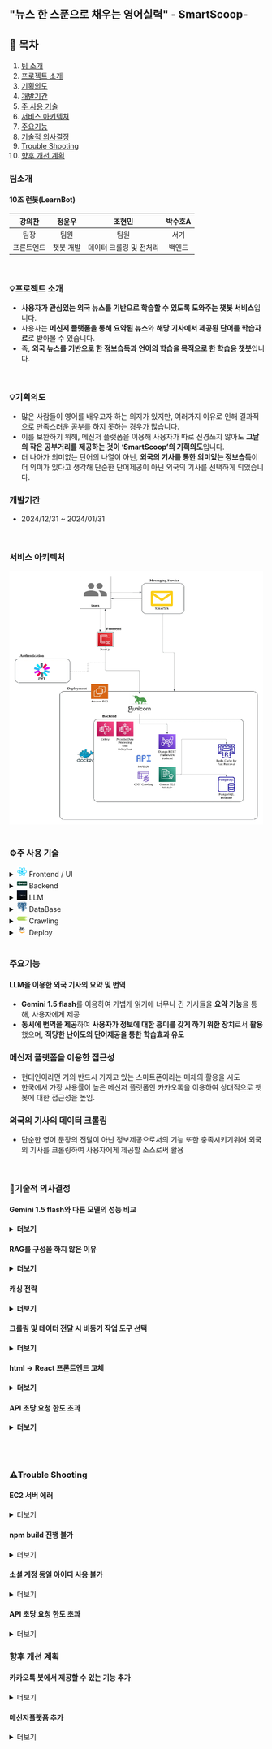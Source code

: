 ## "뉴스 한 스푼으로 채우는 영어실력" - SmartScoop-

## 📖 목차 
1. [팀 소개](#팀소개)
2. [프로젝트 소개](#프로젝트-소개) 
3. [기획의도](#기획의도)
4. [개발기간](#개발기간)
5. [주 사용 기술](#주-사용-기술) 
6. [서비스 아키텍처](#서비스-아키텍처)
6. [주요기능](#주요기능)
7. [기술적 의사결정](#기술적-의사결정)
8. [Trouble Shooting](#trouble-shooting)
9. [향후 개선 계획](#향후-개선-계획)


### 팀소개
#### 10조 런봇(LearnBot)

|강의찬|정윤우|조현민|박수호A|
|:---:|:---:|:---:|:---:|
|팀장|팀원|팀원|서기|
|프론트엔드|챗봇 개발|데이터 크롤링 및 전처리|백엔드|

<br>

### 💡프로젝트 소개
- **사용자가 관심있는 외국 뉴스를 기반으로 학습할 수 있도록 도와주는 챗봇 서비스**입니다.
- 사용자는 **메신저 플랫폼을 통해 요약된 뉴스**와 **해당 기사에서 제공된 단어를 학습자료**로 받아볼 수 있습니다.
- 즉, **외국 뉴스를 기반으로 한 정보습득과 언어의 학습을 목적으로 한 학습용 챗봇**입니다.

<br>

### 💡기획의도
- 많은 사람들이 영어를 배우고자 하는 의지가 있지만, 여러가지 이유로 인해 결과적으로 만족스러운 공부를 하지 못하는 경우가 많습니다.
- 이를 보완하기 위해, 메신저 플랫폼을 이용해 사용자가 따로 신경쓰지 않아도 **그날의 작은 공부거리를 제공하는 것이 ‘SmartScoop’의 기획의도**입니다.
- 더 나아가 의미없는 단어의 나열이 아닌, **외국의 기사를 통한 의미있는 정보습득**이 더 의미가 있다고 생각해 단순한 단어제공이 아닌 외국의 기사를 선택하게 되었습니다.

### 개발기간
- 2024/12/31 ~ 2024/01/31

<br>


### 서비스 아키텍처

<img src="./images/image-10.png" width="500" height="500" alt="alt text">


<br>
<br>

### ⚙️주 사용 기술

<details>
<summary><img src="./images/image.png" width="20" height="20" /> Frontend / UI </summary>
<div markdown="1">

- **React.js** : 사용자 인터페이스를 구축하기 위한 컴포넌트 기반의 JavaScript 라이브러리

</div>
</details>

<details>
<summary><img src="./images/image-1.png" width="20" height="20" /> Backend  </summary>
<div markdown="1">

- **Python** (3.10) : 다양한 라이브러리와 높은 확장성을 제공하는 백엔드 개발 언어

- **Django REST framework** (3.15.2) : API 개발을 위한 Django 기반 프레임워크로, 직관적인 설계와 강력한 기능 지원

</div>
</details>

<details>
<summary><img src="./images/image-2.png" width="20" height="20" /> LLM  </summary>
<div markdown="1">

- **Gemini 1.5 flash** : 기사의 요약본 생성, 기사에서 단어 추출해 단어장에 저장
</div>
</details>

<details>
<summary><img src="./images/image-3.png" width="20" height="20" /> DataBase  </summary>
<div markdown="1">

- **PostgreSQL** (16.6) : 사용자 데이터 및 설정 저장, 뉴스 데이터 영구 저장

- **Redis** (6.2) : 캐싱 및 뉴스 데이터 관리

</div>
</details>

<details>
<summary><img src="./images/image-4.png" width="20" height="20" /> Crawling  </summary>
<div markdown="1">

- **Celery** (5.4.0) :  주기적인 작업 및 대규모 작업 처리에 유용한 비동기 작업 큐

- **BeautifulSoup** (4.12.3) : HTML과 XML 데이터를 쉽게 파싱하고 원하는 정보를 추출할 수 있도록 돕는 Python 라이브러리

- **Selenium** (4.27.1) : 웹 브라우저를 자동화하여 동적 웹페이지의 데이터를 크롤링하거나 테스트할 수 있는 도구
</div>
</details>


<details>
<summary><img src="./images/image-5.png" width="20" height="20" /> Deploy  </summary>
<div markdown="1">

- **Docker** : 컨테이너 기반 가상화 플랫폼으로, 애플리케이션을 독립된 환경에서 효율적으로 빌드, 배포 및 실행
- **AWS EC2** : 클라우드에서 가상 서버를 제공하여 애플리케이션 실행, 테스트, 배포를 지원하는 확장 가능한 컴퓨팅 서비스

</div>
</details>

<br>


### 주요기능

#### LLM을 이용한 외국 기사의 요약 및 번역

- **Gemini 1.5 flash**를 이용하여 가볍게 읽기에 너무나 긴 기사들을 **요약 기능**을 통해, 사용자에게 제공
- **동시에 번역을 제공**하여 **사용자가 정보에 대한 흥미를 갖게 하기 위한 장치**로서 **활용**했으며, **적당한 난이도의 단어제공을 통한 학습효과 유도**

### 메신저 플랫폼을 이용한 접근성

- 현대인이라면 거의 반드시 가지고 있는 스마트폰이라는 매체의 활용을 시도
- 한국에서 가장 사용률이 높은 메신저 플랫폼인 카카오톡을 이용하여 상대적으로 챗봇에 대한 접근성을 높임.

### 외국의 기사의 데이터 크롤링

- 단순한 영어 문장의 전달이 아닌 정보제공으로서의 기능 또한 충족시키기위해 외국의 기사를 크롤링하여 사용자에게 제공할 소스로써 활용

<br>

### 💭기술적 의사결정


#### Gemini 1.5 flash와 다른 모델의 성능 비교
<details>
<summary><strong> 더보기 </strong></summary>
<div markdown="1">
- 
    
| **모델** | **기사 요약 소요시간(초)** | **기사 요약 + 추가질의 평균소요시간** |
| --- | --- | --- |
| Gemini pro | 1.97544 | 4.86609 |
| Gemini 1.5 flash | 1.53829 | 3.09793 |
| GPT4o-mini | 3.17234 | 2.92294 |
- **평균소요시간**이란 기사 요약에 걸린 시간과 몇 가지의 추가 질의에 답변하는데 걸린 시간의 총합의 평균시간을 의미
- **Gemini pro**의 경우 추가질의에 대답하는 시간이 다른 모델보다 길었으나 그만큼 답변 내용이 다른 모델보다 상세했음을 확인함.
- 추가 질의에 대한 답변 내용의 정확성 및 기사와의 연관성은 **Gemini Pro > Gemini 1.5 flash > GPT4o-mini** 순으로 더 뛰어남을 확인함.
- 추가 질의에 대한 답변 내용의 정확성 및 기사와의 연관성은 **Gemini Pro > Gemini 1.5 flash > GPT4o-mini** 순으로 더 뛰어남을 확인함.

👉 총합 시간은 근소하게 **GPT4o-mini가 더 빠르나**, **주요기능은 기사를 요약하는데 있기 때문에 Gemini 1.5 flash를 선택**


</div>
</details>

#### RAG를 구성을 하지 않은 이유

<details>
<summary><strong> 더보기 </strong></summary>
<div markdown="1">
    
    
- 프로젝트의 기획의도는 ‘외국의 기사의 요약본을 제공해주는 학습용 챗봇’이며, 또한 프로젝트에서의 ‘Gemini 1.5 flash’의 주 역할은 ‘외국 기사의 요약 및 번역’임.
- 기사의 요약 및 번역과 같은 기능은 테스트를 진행해본 결과, 특별한 학습을 진행하지 않더라도, 충분히 만족스러운 결과물을 뽑아낼 수 있는 것을 알아냄.

👉 위와  같은 이유로 본 프로젝트에서 별도의 RAG를 구성하지 않음.

</div>
</details>


#### 캐싱 전략

<details>
<summary><strong> 더보기  </strong></summary>
<div markdown="1">
    
    
**✅ 캐시 읽기 전략:  Look aside vs Read Through**

- Look aside 전략은 가장 기본이 되는 캐시 전략이면서 Redis가 다운되어도 서비스 제공 가능
- Read Throguh는 캐싱을 적극적으로 이용할 수 있으나 Redis 다운 시 서비스가 중지됨.

👉 위와 같은 이유로 안정성을 위해 **Look aside 전략 선택**

**✅ 캐시 쓰기 전략: Write Through vs Write Around vs Write Back**

- Write Through 전략은 항상 캐시와 DB의 데이터가 동기화된 상태로 추가적인 동기화 로직을 구현하지 않아도 되며 실시간 요청 처리 속도가 빠름
- Write Around 전략은 사용자의 데이터 요청이 많으면 DB에 부하를 주게 되며 실시간 요청 처리 시 시간이 많이 걸림
- Write Back 전략은 캐시와 DB간 동기화 로직이 필요하며 Redis 장애 시 데이터 손실 가능성이 있음

👉 로직이 비교적 간단하고 빠른 데이터 제공에 유리한 **Write Through 전략 선택**

</div>
</details>


#### 크롤링 및 데이터 전달 시 비동기 작업 도구 선택

<details>
<summary><strong> 더보기 </strong></summary>
<div markdown="1">
    
| **특징** | **Celery** | **Scarpy** | **BeautifulSoup+ Requests** | **AWS Lambda** |
| --- | --- | --- | --- | --- |
| 설치/설정 복잡성 | 브로커 설정 필요 | 파이썬 패키지로 간단하게 설치 가능 | 파이썬 내장 라이브러리로 간단하게 사용 가능 | AWS 계정 및 Lambda 함수 설정 필요 |
| 비동기 처리 | **지원** | 제한적 (scarpy-redis 사용) | 직접 구현 필요 | 자동 확장 |
| 주기 작업 관리 | **지원(django-celery-beat)** | 지원하지 않음 (스케줄러 별도로 필요) | cron 작업이나 celery 연동 필요 | 지원(EventBridge) |
| 확장성 | 워커 수를 조절하여 확장 가능 | Redis 기반으로 확장 가능 | 확장성 낮음 | 작업량에 따라 자동 확장 |
| 유지 보수 | 브로커와 워커 관리 필요 | Scrapy 프로젝트 구조로 통합 관리 용이 | 관리가 간단함 | 함수 단위로 유지보수 필요 |
| 웹사이트 유형 | 모든 유형 | 정적 및 일부 동적 웹사이트 | 정적 웹사이트에 더 적합 | 모든 유형 |
| 단점 | 설정이 복잡할 수 있음 | 비동기 처리와 확장성이 제한적임 | 동적 크롤링과 그이후의 과정까지 한번에 처리하기 어려움 | **실행 시간 제한(15분)→작업 병렬처리 필요** |
- 본 프로젝트는 데이터셋 크롤링/api로 받아온 후 챗봇에 데이터를 전달, 챗봇 작업물의 DB저장까지를 비동기로 처리하고 주기적(1일 1회)으로 작업을 하도록 설정하는 것이 중요함.
- 따라서 비동기 처리와 주기 작업 관리에 유리한 도구를 우선으로 생각함.
- Celery와 AWS Lambda가 다른 도구들에 비해 우수했는데, AWS Lambda는 15분까지만 실행되므로 작업을 작은 단위로 나눠서 병렬로 처리해줘야 하는 어려움과 도구를 별도로 학습을 한 후 적용해야 함.

👉  위와 같은 이유로 프로젝트에 더 적합한 **Celery를 선택**함.

</div>
</details>

#### html → React 프론트엔드 교체

<details>
<summary><strong> 더보기 </strong></summary>
<div markdown="1">
    
**✅ 연동성 문제로 인한 기술 스택 변경 결정**

- 초기 프론트엔드는 HTML 기반으로 제작을 시도
- 그러나 결과물 구현 과정에서 Django REST Framework(DRF)와의 연동성 부족으로 인해 빈번한 충돌이 발생하는 문제점이 발견됨.
- 이러한 한계점으로 HTML이 프로젝트의 원활한 진행에 적합하지 않다고 판단함.
- React는 컴포넌트 단위로 UI를 설계하여 코드의 재사용성을 극대화할 수 있고, 동일한 기능이나 UI 요소를 프로젝트 전반에서 반복적으로 사용할 수 있어 유지보수가 용이하고, 개발 속도가 비약적으로 향상된다는 장점이 있음.

    👉 위와 같은 이유로 React 기반 프론트엔드 개발을 진행하기로 결정함.

</div>
</details>


#### API 초당 요청 한도 초과

<details>
<summary><strong> 더보기 </strong></summary>
<div markdown="1">
    
기사의 요약과 단어 추출 과정에서 사용되는 언어 모델 API의 초당 요청 한도 초과를 피하기 위해 코드 내에 대기시간을 설정함.

| **시간(초)** | **`fetch_and_store_cnn_news.delay()`** | **`fetch_and_store_nyt_news.delay()`** |
| --- | --- | --- |
| 15 | O | O |
| 10 | O | O |
| 5 | O | O |
| 3 | O | O |
| 2 | O | X |
| 1 | O | X |

👉 테스트 결과 API 한도 초과를 피할 수 있는 최소 대기시간은 3초로 결정했고, 요약본과 단어추출을 하는데 3초의 대기시간을 추가함.

</div>
</details>







<br>
<br>
<br>

### ⚠️Trouble Shooting

#### EC2 서버 에러

<details>
<summary> 더보기 </summary>
<div markdown="1">

**✅ 문제 발생 상황** 

웹 페이지를 띄우지 못하고,

```python
docker-compose up --build
```

을 통한 빌드 작업 간에 SQL 체크포인트 생성이라는 오래 걸리지 않는 작업임에도 불구하고,  아래의 로그 상태처럼 진행이 되지 않는 문제가 발생함.

```python
postgres_db | 2025-01-23 14:56:46.905 UTC [25] LOG:  checkpoint starting: time
postgres_db | 2025-01-23 14:56:47.343 UTC [25] LOG:  checkpoint complete: wrote 8 
buffers (0.0%); 0 WAL file(s) added, 0 removed, 0 recycled; write=0.410 s, sync=0.008 s, 
total=0.438 s; sync files=7, longest=0.004 s, average=0.002 s; distance=9 kB, 
estimate=9 kB; lsn=0/1A7E7A0, redo lsn=0/1A7E768
```

문제 해결을 위해 어떻게든 빌드 작업을 진행했지만 크롤링이 제대로 진행이 되지 않는 등,  EC2 서버가 제대로 움직이지 않는 문제가 발생함.

**✅ 추정되는 원인**

 `/dev/root` 파일시스템 용량이 80% 이상 차지하고 있었고 이로 인해 서버가 제대로 움직이지 않는다고 판단함.

**✅ 문제 해결 방법**

 AWS EC2 의 콘솔에서 볼륨(스토리지 용량)을 늘려주는 `스케일업` 작업을 실시함.

- AWS EC2 콘솔에서 인스턴스 볼륨을 `8GB → 30GB`로 늘림.
- 적용 방법

```python
# 1.디스크 용량 확인
$ sudo df -h

# 2. 인스턴스에 연결된 볼륨의 디바이스 이름 확인
$ lsblk

# 3. 파티션 확장
$ sudo growpart /dev/xvda 1

# 4. 파티션 확장 확인
$ lsblk # xvda1 파티션을 보면 7.9GB에서 29GB 변경됨을 확인할 수 있음.
```

**✅ 문제 해결**

![alt text](./images/image-6.png)

빌드 과정에서 멈추거나 하는 등의 문제 현상을 부분적으로 해결함.


</div>
</details>




#### npm build 진행 불가

<details>
<summary> 더보기 </summary>
<div markdown="1">

**✅ 문제 발생 상황** 

프론트 엔드를 수정한 후에 `npm build` 를 통해 최적화 작업을 실행하였으나, 아래 이미지처럼 진행이 되지 않는 현상이 발생함.

![alt text](./images/image-7.png)

**✅ 문제 원인**

ec2 서버 자체의 성능적 문제 혹은 서버 자체 문제로 build가 정상적으로 진행되지 않는 버그가 있을 수 있다고 판단함.

**✅ 문제 해결 아이디어**

로컬에서 서버와 같은 프론트엔드 환경을 만들어 로컬내에서 build를 실행하여 로컬에 build 파일을 작성함.

![alt text](./images/image-8.png)

**✅ 문제 해결**

로컬 내에서 파일을 작성한 후에,  scp 명령어와  .pem 키를 이용하여, 직접적으로 로컬에서 서버로 이동하는 방법을 선택한 후 빌드에 성공함.

![alt text](./images/image-9.png)

</div>
</details>


#### 소셜 계정 동일 아이디 사용 불가

<details>
<summary> 더보기 </summary>
<div markdown="1">

- **소셜 계정 동일 아이디 사용 불가**
    
    
    **✅ 문제 발생 상황** 
    
    가입한 회원은 카카오 계정으로 가입했고 아이디는 “my_id” {”provider”:”kakao”, “social_id”:”my_id”} 일 때,  
    
    아래와 같은 discord 계정으로 같은 아이디로 가입하려고 하면 `integrityerror` 발생
    
    {”provider”:”discord”, “social_id”:”my_id”} 
    
    **✅ 오류 메시지**
    
    ```java
    IntegrityError at /api/v1/socials/link-social-account/
    UNIQUE constraint failed: socials_customsocialaccount.uid
    ```
    
    **✅ 문제 해결 아이디어**
    
    대부분 같은 사람이면 여러 social에 같은 아이디로 가입하는 경향이 많고, 만약
    
    {”provider”:”kakao”, “social_id”:”my_id”}이 사람과 {”provider”:”discord”, “social_id”:”my_id”} 이 사람이 다른 사람이라면 더욱 에러가 발생해서는 안됨.
    
    **✅ 기존코드**
    
    ```python
    class CustomSocialAccount(models.Model):  
        user = models.ForeignKey(
            User,
            on_delete=models.CASCADE,
            related_name="custom_social_accounts"
        )
        provider = models.CharField(max_length=50)
        uid = models.CharField(max_length=255, unique=True)
        created_at = models.DateTimeField(auto_now_add=True)
        updated_at = models.DateTimeField(auto_now=True)
    
        def __str__(self):
            return f"{self.provider} - {self.user.username}"
    ```
    
    ```python
    class LinkSocialAccountView(APIView):
        """
        로그인한 사용자가 소셜계정을 연동할 때
        """
        permission_classes = [IsAuthenticated]
    
        def post(self, request):
            provider = request.data.get('provider')
            social_id = request.data.get('social_id')
            user = request.user
    
            if CustomSocialAccount.objects.filter(user=user, provider=provider).exists():
                return Response({"message": "이미 연결된 소셜 계정입니다."}, status=400)
    
            CustomSocialAccount.objects.create(user=user, provider=provider, uid=social_id)
            if provider not in user.connected_social_providers:
                user.connected_social_providers.append(provider)
            user.is_social_connected = True
            user.save()
    
            return Response({"message": f"{provider} 계정이 성공적으로 연결되었습니다."})
    ```
    
    → models의 uid 설정이 `unique=True` 로 되어있는데 이 부분을 수정해야 함.
    
    → 그리고 중복검사를 할 때 user와 provider가 아닌 provider와 social_id를 받도록 해야함.
    
    **✅ 수정한 코드**
    
```python
class CustomSocialAccount(models.Model):  
    user = models.ForeignKey(
        User,
        on_delete=models.CASCADE,
        related_name="custom_social_accounts"
    )
    provider = models.CharField(max_length=50)
    uid = models.CharField(max_length=255, unique=False)
    created_at = models.DateTimeField(auto_now_add=True)
    updated_at = models.DateTimeField(auto_now=True)

    class Meta:
        unique_together = ('provider', 'uid')
        
    def __str__(self):
        return f"{self.provider} - {self.user.username}"
```
    
    → provider+uid 조합을 고유값으로 처리
    
    ```python
    class LinkSocialAccountView(APIView):
        """
        로그인한 사용자가 소셜계정을 연동할 때
        """
        permission_classes = [IsAuthenticated]
    
        def post(self, request):
            provider = request.data.get('provider')
            social_id = request.data.get('social_id')
            user = request.user
    
            if CustomSocialAccount.objects.filter(provider=provider, uid=social_id).exists():
                return Response({
                    "status": "error",
                    "message": "이미 연결된 소셜 계정입니다."
                    }, status=400)
    
            CustomSocialAccount.objects.create(user=user, provider=provider, uid=social_id)
            if provider not in user.connected_social_providers:
                user.connected_social_providers.append(provider)
            user.is_social_connected = True
            user.save()
    
            return Response({"message": f"{provider} 계정이 성공적으로 연결되었습니다."})
    ```
    
    → 중복검사는 provider와 uid만 하도록 수정
    
    **✅ 문제 해결**
    
    - migration 후 실행했더니 동일한 아이디도 provider가 다르면 가입이 가능할 수 있게 됨.


</div>
</details>


#### API 초당 요청 한도 초과

<details>
<summary> 더보기 </summary>
<div markdown="1">

# API 초당 요청 한도 초과

## 문제 발생 상황
기사를 요약하고 단어를 추출하는 과정에서 API 한도 초과 오류가 발생하는 것을 확인

## 문제 해결 아이디어
챗봇코드와 CNN 크롤링 코드를 통합하여 크롤링 후 챗봇에 바로 기사를 넘기도록 함

## 오류 메시지
```
google.api_core.exceptions.ResourceExhausted: 429 Resource has been exhausted (e.g. check quota)
```

## 기존 코드
```python
class learnChat:
    model = genai.GenerativeModel("gemini-1.5-flash")
    chat = model.start_chat(history=[{'role':'user', 'parts':article.content}])
    # fetch Gemini API Key
    os.environ["GOOGLE_API_KEY"] = getpass("Gemini API Key:")

    # create summary
    def Summary():
        summary = []
        summary[0] = chat.send_message("입력된 내용을 영어로 요약해서 출력해줘. 요약문은 100자 이내여야 해.").text
        while len(summary) > 400:
            summary[0] = chat.send_message("너무 길어, 더 줄여줘.").text
        summary[1] = chat.send_message("요약본을 한국어로 번역해줘").text
        return summary

    # create vocab
    def vocab():
        prompt = """
        영문 요약본에서 적당한 난이도의 단어 3개만 찾아줘, 단어 옆에  한국어 뜻을 붙여줘. 단어와 뜻만 출력해. 
        예시: 
        collates 모으다
        Crucial 중요한
        Attributed 귀속된
        """
        response = chat.send_message(prompt)
        response = response.text.split('\n')
        response.pop()
        vocab = {}
        for i in range(len(response)):
            v, m = response[i].split(maxsplit=1)
            vocab[v] = m
        return vocab
```

## 추정되는 원인
1. CNN과 NYT 데이터를 처리하는 Celery 작업에서 챗봇 API를 호출할 때, 요청이 잦아 `ResourceExhausted` 오류발생
2. 특히 요약과 번역 작업을 합쳐 실행하는 경우, 반복적인 요청으로 인해 Google Generative AI의 쿼터가 소진되는 것으로 추정

## 구체적인 해결방법
1. 요약과 번역을 별도의 함수로 분리
2. 기존의 `while len(summary[0]) > 400` 루프를 제거하여 반복요청을 줄임
3. `time.sleep(sleep)` 추가하여 요청간 대기시간 조정

## 수정 코드
```python
import google.generativeai as genai
from django.conf import settings
import time

genai.configure(api_key=settings.GEMINI_API_KEY)

class learnChat:
    def __init__(self, article_content):
        self.model = genai.GenerativeModel("gemini-1.5-flash")
        self.chat = self.model.start_chat(history=[{'role': 'user', 'parts': article_content}])
        self.sleep = 3

    def summarize(self):
        summary_english = self.chat.send_message("입력된 내용을 핵심만 80자 이내로 영어로 요약해줘.").text
        return summary_english

    def translate(self, text):
        time.sleep(self.sleep)
        translated_text = self.chat.send_message(f"다음 영어 텍스트를 한국어로 번역해줘: {text}").text
        print(self.sleep)
        return translated_text

    def vocab(self):
        time.sleep(self.sleep)
        prompt = """
        핵심 내용에서 적당한 난이도의 단어 3개만 찾아줘, 단어 옆에 한국어 뜻을 붙여줘.
        단어와 뜻만 출력해.
        """
        response = self.chat.send_message(prompt)
        vocab = {}
        for line in response.text.split('\n'):
            if line.strip():
                word, meaning = line.split(maxsplit=1)
                vocab[word] = meaning
        print(self.sleep)
        return vocab
```

## 문제 해결
- `sleep`이 에러를 발생시키지 않는 최소 대기시간이 되게 테스트 진행
- 최종적으로 `sleep=3`으로 결정하여 문제 해결

|sleep (초)|fetch_and_store_cnn_news.delay()|fetch_and_store_nyt_news.delay()|
|-|-|-|
|15|O|O|
|10|O|O|
|5|O|O|
|3|O|O|
|2|O|X|
|1|O|X|


</div>
</details>


 

 ### 향후 개선 계획

#### 카카오톡 봇에서 제공할 수 있는 기능 추가

<details>
<summary> 더보기 </summary>
<div markdown="1">

헤드라인 뉴스 제공 추가
타이틀에 번역 제목 추가 - 흥미도를 높이기 위해
단어장기능, 퀴즈기능 추가 등등
카카오톡 봇을 통해 보여드리거나 개선할 기능이 있다고 생각합니다.

</div>
</details>

#### 메신저플랫폼 추가


<details>
<summary> 더보기 </summary>
<div markdown="1">

현재 카카오톡으로 서비스를 진행하고 있지만, 
추후에 메신저 플랫폼의 추가하여, 
서비스의 접근성을 높일 수 있게 하고 싶습니다.

</div>
</details>
